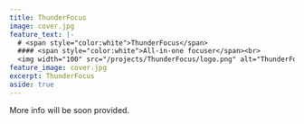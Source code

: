 ```yaml
---
title: ThunderFocus
image: cover.jpg
feature_text: |-
  # <span style="color:white">ThunderFocus</span>
  #### <span style="color:white">All-in-one focuser</span><br>
  <img width="100" src="/projects/ThunderFocus/logo.png" alt="ThunderFocus logo">
feature_image: cover.jpg
excerpt: ThunderFocus
aside: true
---
```


More info will be soon provided.
